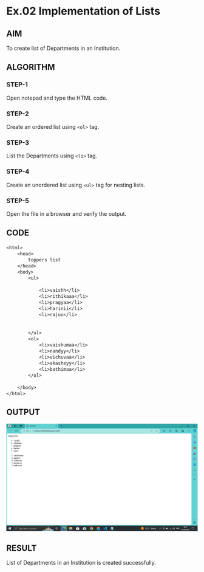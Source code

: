 # Ex.02 Implementation of Lists
## AIM
  To create list of Departments in an Institution.

## ALGORITHM
### STEP-1
  Open notepad and type the HTML code.

### STEP-2
  Create an ordered list using ```<ol>``` tag.

### STEP-3
  List the Departments using ```<li>``` tag.

### STEP-4
  Create an unordered list using ```<ul>``` tag for nesting lists.

### STEP-5
  Open the file in a browser and verify the output.
  
## CODE
```
<html>
    <head>
        toppers list
    </head>
    <body>
        <ul>
            
            <li>vaishh</li>
            <li>rithikaaa</li>
            <li>pragyaa</li>
            <li>harinii</li>
            <li>rajuu</li>
        
            
        </ul>
        <ol>
            <li>vaishumaa</li>
            <li>nandyy</li>
            <li>vichuvaa</li>
            <li>akasheyy</li>
            <li>bathimaa</li>
        </ol>

    </body>
</html>
```

## OUTPUT

![alt text](<Screenshot (38).png>)
## RESULT
  List of Departments in an Institution is created successfully.
